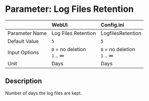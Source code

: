 # Parameter: Log Files Retention

|                   | WebUI               | Config.ini
|:---               |:---                 |:----
| Parameter Name    | Log Files Retention | LogfilesRetention
| Default Value     | `5`                 | `5`
| Input Options     | `0` = no deletion<br> `1` .. &infin; | `0` = no deletion<br> `1` .. &infin;
| Unit              | Days                | Days


## Description

Number of days the log files are kept.

